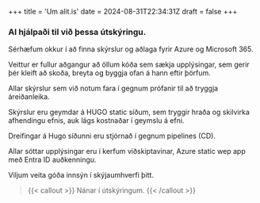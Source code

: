 +++
title = 'Um alit.is'
date = 2024-08-31T22:34:31Z
draft = false
+++

### AI hjálpaði til við þessa útskýringu.
Sérhæfum okkur í að finna skýrslur og aðlaga fyrir Azure og Microsoft 365.

Veittur er fullur aðgangur að öllum kóða sem sækja upplýsingar, sem gerir þér kleift að skoða, breyta og byggja ofan á hann eftir þörfum.

Allar skýrslur sem við notum fara í gegnum prófanir til að tryggja áreiðanleika. 

Skýrslur eru geymdar á HUGO static síðum, sem tryggir hraða og skilvirka afhendingu efnis, auk lágs kostnaðar í geymslu á efni.

Dreifingar á Hugo síðunni eru stjórnað í gegnum pipelines (CD).

Allar sóttar upplýsingar eru í kerfum viðskiptavinar, Azure static wep app með Entra ID auðkenningu.

Viljum veita góða innsýn í skýjaumhverfi þitt.

> {{< callout >}}
  Nánar í útskýringum.
{{< /callout >}}
